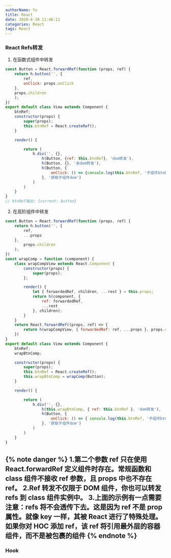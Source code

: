 ```yaml
---
authorName: Yu
title: React
date: 2020-6-30 11:46:11
categories: React
tags: React
---
```

### React Refs转发
1. 在函数式组件中转发

```js
const Button = React.forwardRef(function (props, ref) {
    return h.button('', {
        ref,
        onClick: props.onClick
    }, 
    props.children
    );
})
export default class View extends Component {
    btnRef;
    constructor(props) {
        super(props);
        this.btnRef = React.createRef();
    }

    render() {

        return (
            h.div('', {},
                h(Button, {ref: this.btnRef}, 'dom转发'),
                h(Button, {}, '未dom转发'),
                h(Button, {
                    onClick: () => {console.log(this.btnRef, '子组件btnDom')}
                }, '获取子组件dom')
            )
        )
    }
}
// btnRef输出: {current: button}
```
<!-- more -->
2. 在高阶组件中转发

```js
const Button = React.forwardRef(function (props, ref) {
    return h.button('', {
        ref,
        ...props
    },
        props.children
    );
})
const wrapComp = function (component) {
    class wrapCompView extends React.Component {
        constructor(props) {
            super(props);
        };

        render() {
            let { forwardedRef, children, ...rest } = this.props;
            return h(component, {
                ref: forwardedRef,
                ...rest
            }, children);
        }
    }
    return React.forwardRef((props, ref) => {
        return h(wrapCompView, { forwardedRef: ref, ...props }, props.children);
    })
}
export default class View extends Component {
    btnRef;
    wrapBtnComp;

    constructor(props) {
        super(props);
        this.btnRef = React.createRef();
        this.wrapBtnComp = wrapComp(Button);
    }

    render() {

        return (
            h.div('', {},
                h(this.wrapBtnComp, { ref: this.btnRef }, 'dom转发'),
                h(Button, {
                    onClick: () => { console.log(this.btnRef, '子组件btnDom') }
                }, '获取子组件dom')
            )
        )
    }
}
```
{% note danger %}
1.第二个参数 ref 只在使用 React.forwardRef 定义组件时存在。常规函数和 class 组件不接收 ref 参数，且 props 中也不存在 ref。
2.Ref 转发不仅限于 DOM 组件，你也可以转发 refs 到 class 组件实例中。
3.上面的示例有一点需要注意：refs 将不会透传下去。这是因为 ref 不是 prop 属性。就像 key 一样，其被 React 进行了特殊处理。如果你对 HOC 添加 ref，该 ref 将引用最外层的容器组件，而不是被包裹的组件
{% endnote %}
---
### Hook
